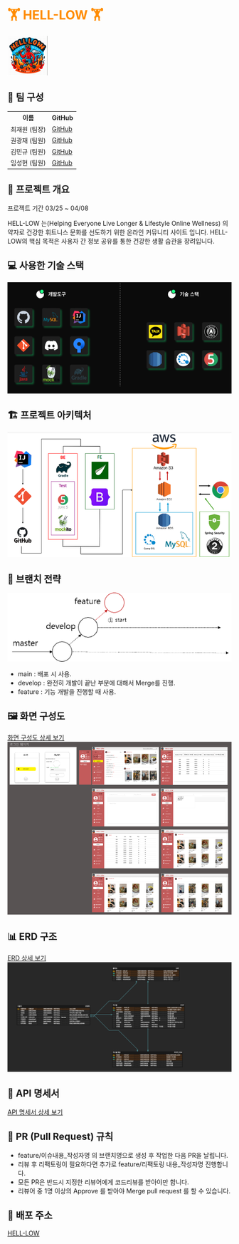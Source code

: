 <!DOCTYPE html>
<html>
<head>
    <link rel="stylesheet" type="text/css" href="src/main/resources/static/css/docs.css">
</head>
<body>

<h1 style="color: #FF8C00;">&#127947; HELL-LOW &#127947;</h1>
<img src="docs/images/hellow.png" alt="헬로우 로고" class="image-placeholder">

<div class="section">
  <h2 class="section-title">&#128104; 팀 구성</h2>
  <table class="team-table">
    <tr>
      <th>이름</th>
      <th>GitHub</th>
    </tr>
    <tr>
      <td>최재원 (팀장)</td>
      <td><a href="https://github.com/bbabbungtting" class="member-github">GitHub</a></td>
    </tr>
    <tr>
      <td>권광재 (팀원)</td>
      <td><a href="https://github.com/kwongwangjae" class="member-github">GitHub</a></td>
    </tr>
    <tr>
      <td>김민규 (팀원)</td>
      <td><a href="https://github.com/kimmingyu74" class="member-github">GitHub</a></td>
    </tr>
    <tr>
      <td>임성현 (팀원)</td>
      <td><a href="https://github.com/shlim0287" class="member-github">GitHub</a></td>
    </tr>
  </table>
</div>

<div class="section">
  <h2 class="section-title">📜 프로젝트 개요</h2>
    <p class="section-content">
        프로젝트 기간  03/25 ~ 04/08 <br>
    </p>
    <p class="section-content">
    HELL-LOW 는(Helping Everyone Live Longer & Lifestyle Online Wellness) 의 약자로 건강한 휘트니스 문화를 선도하기 위한 온라인 커뮤니티 사이트 입니다. HELL-LOW의 핵심 목적은 사용자 간 정보 공유를 통한 건강한 생활 습관을 장려입니다.
    </p>
</div>

<div class="section">
  <h2 class="section-title">💻 사용한 기술 스택</h2>
  <img src="docs/images/tech.png" alt="사용 기술 이미지" class="image-placeholder">
</div>

<div class="section">
  <h2 class="section-title">🏗️ 프로젝트 아키텍처</h2>
  <img src="docs/images/architecture.png" alt="프로젝트 아키텍처 이미지" class="image-placeholder">
</div>

<div class="section">
  <h2 class="section-title">🌲 브랜치 전략</h2>
  <img src="docs/images/branch.png" alt="브랜치 전략 이미지" class="image-placeholder">
  <p class="section-content">
    <ul>
      <li>main : 배포 시 사용.</li>
      <li>develop : 완전히 개발이 끝난 부분에 대해서 Merge를 진행.</li>
      <li>feature : 기능 개발을 진행할 때 사용.</li>
    </ul>
  </p>
</div>

<div class="section">
  <h2 class="section-title">🖼️ 화면 구성도</h2>
  <a href="[https://www.figma.com/file/vP3BiserxBBpIFT6WSNpRt/Hell-Low?type=design&node-id=0-1&mode=design&t=sykzizLaSKqpm4VH-0]" class="link-placeholder">화면 구성도 상세 보기</a>
  <img src="docs/images/figma.png" alt="피그마 이미지" class="image-placeholder">
</div>

<div class="section">
  <h2 class="section-title">📊 ERD 구조</h2>
  <a href="[https://www.erdcloud.com/d/eqGbZDcwbMGdatRMp]" class="link-placeholder">ERD 상세 보기</a>
    <img src="docs/images/erd.png" alt="프로젝트 아키텍처 이미지" class="image-placeholder">
</div>

<div class="section">
  <h2 class="section-title">📄 API 명세서</h2>
  <a href="[https://www.notion.so/oreumi/API-5009803210a8464081d36c84d9c7ec9a]" class="link-placeholder">API 명세서 상세 보기</a>
</div>

<div class="section">
  <h2 class="section-title">📝 PR (Pull Request) 규칙</h2>
  <ul class="section-content">
    <li>feature/이슈내용_작성자명 의 브랜치명으로 생성 후 작업한 다음 PR을 날립니다.</li>
    <li>리뷰 후 리팩토링이 필요하다면 추가로 feature/리팩토링 내용_작성자명 진행합니다.</li>
    <li>모든 PR은 반드시 지정한 리뷰어에게 코드리뷰를 받아야만 합니다.</li>
    <li>리뷰어 중 1명 이상의 Approve 를 받아야 Merge pull request 를 할 수 있습니다.</li>
  </ul>
</div>


<div class="section">
  <h2 class="section-title">🚀  배포 주소</h2>
  <a href="" class="member-github">HELL-LOW</a>
</div>
</body>
</html>